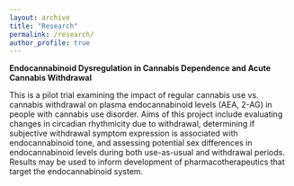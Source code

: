 ```yaml
---
layout: archive
title: "Research"
permalink: /research/
author_profile: true
---
```


<b>Endocannabinoid Dysregulation in Cannabis Dependence and Acute Cannabis Withdrawal</b>

This is a pilot trial examining the impact of regular cannabis use vs. cannabis withdrawal on plasma endocannabinoid levels (AEA, 2-AG) in people with cannabis use disorder. Aims of this project include evaluating changes in circadian rhythmicity due to withdrawal, determining if subjective withdrawal symptom expression is associated with endocannabinoid tone, and assessing potential sex differences in endocannabinoid levels during both use-as-usual and withdrawal periods. Results may be used to inform development of pharmacotherapeutics that target the endocannabinoid system.